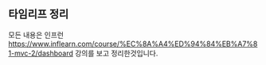 ## 타임리프 정리

모든 내용은 인프런 
https://www.inflearn.com/course/%EC%8A%A4%ED%94%84%EB%A7%81-mvc-2/dashboard
강의를 보고 정리한것입니다.